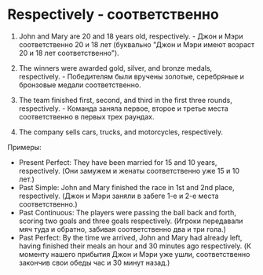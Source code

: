 # Respectively - соответственно

1. John and Mary are 20 and 18 years old, respectively. - Джон и Мэри соответственно 20 и 18 лет (буквально "Джон и Мэри имеют возраст 20 и 18 лет соответственно").

2. The winners were awarded gold, silver, and bronze medals, respectively. - Победителям были вручены золотые, серебряные и бронзовые медали соответственно.

3. The team finished first, second, and third in the first three rounds, respectively. - Команда заняла первое, второе и третье места соответственно в первых трех раундах.

4. The company sells cars, trucks, and motorcycles, respectively.

Примеры:

- Present Perfect: They have been married for 15 and 10 years, respectively. (Они замужем и женаты соответственно уже 15 и 10 лет.)
- Past Simple: John and Mary finished the race in 1st and 2nd place, respectively. (Джон и Мэри заняли в забеге 1-е и 2-е места соответственно.)
- Past Continuous: The players were passing the ball back and forth, scoring two goals and three goals respectively. (Игроки передавали мяч туда и обратно, забивая соответственно два и три гола.)
- Past Perfect: By the time we arrived, John and Mary had already left, having finished their meals an hour and 30 minutes ago respectively. (К моменту нашего прибытия Джон и Мэри уже ушли, соответственно закончив свои обеды час и 30 минут назад.)
